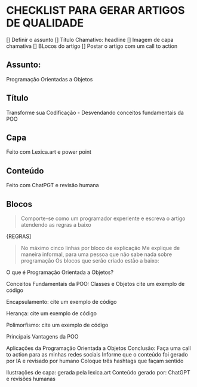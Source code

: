 # CHECKLIST PARA GERAR ARTIGOS DE QUALIDADE
[] Definir o assunto
[] Título Chamativo: headline
[] Imagem de capa chamativa
[] BLocos do artigo
[] Postar o artigo com um call to action

## Assunto:
Programação Orientadas a Objetos

## Título
Transforme sua Codificação - Desvendando conceitos fundamentais da POO

## Capa
Feito com Lexica.art e power point

## Conteúdo
Feito com ChatPGT e revisão humana

## Blocos
> Comporte-se como um programador experiente e escreva o artigo atendendo as regras a baixo

{REGRAS]

> No máximo cinco linhas por bloco de explicação
> Me explique de maneira informal, para uma pessoa que não sabe nada sobre programação
> Os blocos que serão criado estão a baixo: 

O que é Programação Orientada a Objetos?

Conceitos Fundamentais da POO:
Classes e Objetos
cite um exemplo de código

Encapsulamento:
cite um exemplo de código

Herança:
 cite um exemplo de código

Polimorfismo:
cite um exemplo de código

Principais Vantagens da POO

Aplicações da Programação Orientada a Objetos
Conclusão:
Faça uma call to action para as minhas redes sociais
Informe que o conteúdo foi gerado por IA e revisado por humano
Coloque três hashtags que façam sentido

Ilustrações de capa: gerada pela lexica.art
Conteúdo gerado por: ChatGPT e revisões humanas